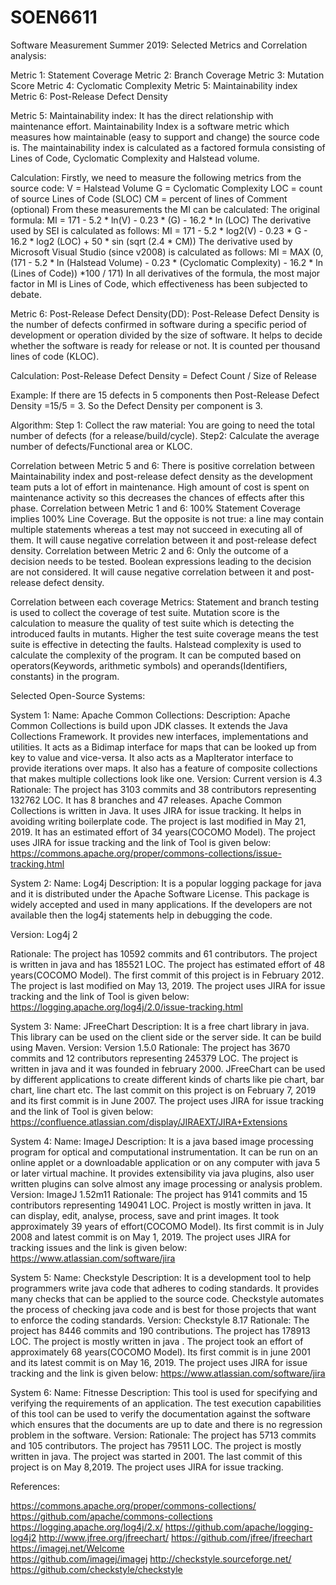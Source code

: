 # SOEN6611
Software Measurement Summer 2019:
 Selected Metrics and Correlation analysis:


Metric 1: Statement Coverage
Metric 2: Branch Coverage
Metric 3: Mutation Score
Metric 4: Cyclomatic Complexity
Metric 5: Maintainability index 
Metric 6: Post-Release Defect Density

Metric 5: Maintainability index:
It has the direct relationship with  maintenance effort. 
Maintainability Index is a software metric which measures how maintainable (easy to support and change) the source code is. The maintainability index is calculated as a factored formula consisting of Lines of Code, Cyclomatic Complexity and Halstead volume. 

Calculation:
Firstly, we need to measure the following metrics from the source code:
V = Halstead Volume
G = Cyclomatic Complexity
LOC = count of source Lines of Code (SLOC)
CM = percent of lines of Comment (optional)
From these measurements the MI can be calculated:
The original formula:
MI = 171 - 5.2 * ln(V) - 0.23 * (G) - 16.2 * ln (LOC)
The derivative used by SEI is calculated as follows:
MI = 171 - 5.2 * log2(V) - 0.23 * G - 16.2 * log2 (LOC) + 50 * sin (sqrt (2.4 * CM))
The derivative used by Microsoft Visual Studio (since v2008) is calculated as follows:
MI = MAX (0, (171 - 5.2 * ln (Halstead Volume) - 0.23 * (Cyclomatic Complexity) - 16.2 * ln (Lines of Code)) *100 / 171)
In all derivatives of the formula, the most major factor in MI is Lines of Code, which effectiveness has been subjected to debate. 

Metric 6: Post-Release Defect Density(DD):
Post-Release Defect Density is the number of defects confirmed in software during a specific period of development or operation divided by the size of software. It helps to decide whether the software is ready for release or not. It is counted per thousand lines of code (KLOC).

Calculation: 
Post-Release Defect Density = Defect Count / Size of Release

Example: If there are 15 defects in 5 components then Post-Release Defect Density =15/5 = 3.
So the Defect Density per component is 3.

Algorithm: 
Step 1: Collect the raw material: You are going to need the total number of defects (for a release/build/cycle).
Step2: Calculate the average number of defects/Functional area or KLOC.

Correlation between Metric 5 and 6:
There is positive correlation between Maintainability index and post-release defect density as the development team puts a lot of effort in maintenance. High amount of cost is spent on maintenance activity so this decreases the chances of effects after this phase. 
Correlation between Metric 1 and 6:
100% Statement Coverage implies 100% Line Coverage. But the opposite is not true: a line may contain multiple statements whereas a test may not succeed in executing all of them. It will cause negative correlation between it and post-release defect density.
Correlation between Metric 2 and 6:
Only the outcome of a decision needs to be tested. Boolean expressions leading to the decision are not considered. It will cause negative correlation between it and post-release defect density.

Correlation between each coverage Metrics:
Statement and branch testing is used to collect the coverage of test suite.
Mutation score is the calculation to measure the quality of test suite which is detecting the introduced faults in mutants. Higher the test suite coverage means the test suite is effective in detecting the faults.
Halstead complexity is used to calculate the complexity of the program. It can be computed based on operators(Keywords, arithmetic symbols) and operands(Identifiers, constants) in the program.


Selected Open-Source Systems:

System 1:
Name: Apache Common Collections:
Description:  Apache Common Collections is build upon JDK   classes.
It extends the Java Collections Framework. It provides new interfaces, implementations and utilities. It acts as a Bidimap  interface for maps that can be looked up from key to value and vice-versa. It also acts as a MapIterator interface to provide iterations over maps. It also has a feature of composite collections that makes multiple collections look like one.
Version: Current version is 4.3
Rationale: 
The project has 3103 commits and 38 contributors representing 132762 LOC. It has 8 branches and 47 releases.
Apache Common Collections is written in Java.
It uses JIRA for issue tracking.
It helps in avoiding writing boilerplate code.
The project is last modified in May 21, 2019.
It has an estimated effort of 34 years(COCOMO Model).
The project uses JIRA for issue tracking and the link of Tool is given below:
https://commons.apache.org/proper/commons-collections/issue-tracking.html

System 2: 
Name: Log4j
Description:  It is a popular logging package for java and it is distributed under the Apache Software License. This package is widely accepted and used in many applications. If the developers are not available then the log4j statements help in debugging the code.

Version: Log4j 2

Rationale: 
The project has 10592 commits and 61 contributors. 
The project is written in java and has 185521 LOC.
The project has estimated effort of 48 years(COCOMO Model).
The first commit of this project is in February 2012.
The project is last modified on May 13, 2019.
The project uses JIRA for issue tracking and the link of Tool is given below:
https://logging.apache.org/log4j/2.0/issue-tracking.html

System 3:
Name: JFreeChart
Description: It is a free chart library in java. This library can be used on the client side or the server side. It can be build using Maven. 
Version: Version 1.5.0
Rationale:
 The project has 3670 commits and 12 contributors representing 245379 LOC.
The project is written in java and it was founded in february 2000.
JFreeChart can be used by different applications to create different kinds of charts like pie chart, bar chart, line chart etc.
The last commit on this project is on February 7, 2019 and its first commit is in June 2007.
The project uses JIRA for issue tracking and the link of Tool is given below:
https://confluence.atlassian.com/display/JIRAEXT/JIRA+Extensions

System 4:
Name: ImageJ
Description: It is a java based image processing program for optical and computational instrumentation. It can be run on an online applet or a downloadable application or on any computer with java 5 or later virtual machine. It provides extensibility via java plugins, also user written plugins can solve almost any image processing or analysis problem. 
Version: ImageJ 1.52m11
Rationale:
The project has 9141 commits and 15 contributors representing 149041 LOC.
Project is mostly written in java.
It can display, edit, analyse, process, save and print images.
It took approximately 39 years of effort(COCOMO Model).
Its first commit is in July 2008 and latest commit is on May 1, 2019.
The project uses JIRA for tracking issues and the link is given below:
https://www.atlassian.com/software/jira

System 5:
Name: Checkstyle
Description: It is a development tool to help programmers write java code that adheres to coding standards. It provides many checks that can be applied to the source code. Checkstyle automates the process of checking java code and is best for those projects that want to enforce the coding standards.
Version: Checkstyle 8.17
Rationale:
The project has 8446 commits and 190 contributions.
The project has 178913 LOC.
The project is mostly written in java .
The project took an effort of approximately 68 years(COCOMO Model).
Its first commit is in june 2001 and its latest commit is on May 16, 2019.
The project uses JIRA for issue tracking and the link is given below:
https://www.atlassian.com/software/jira

System 6:
Name: Fitnesse
Description: This tool is used for specifying and verifying the requirements of an application. The test execution capabilities of this tool can be used to verify the documentation against the software which ensures that the documents are up to date and there is no regression problem in the software.
Version:
Rationale: 
The project has 5713 commits and 105 contributors.
The project has 79511 LOC.
The project is mostly written in java.
The project was started in 2001.
The last commit of this project is on May 8,2019.
The project uses JIRA for issue tracking. 

References:

https://commons.apache.org/proper/commons-collections/
https://github.com/apache/commons-collections
https://logging.apache.org/log4j/2.x/
https://github.com/apache/logging-log4j2
http://www.jfree.org/jfreechart/
https://github.com/jfree/jfreechart
https://imagej.net/Welcome			
https://github.com/imagej/imagej 
http://checkstyle.sourceforge.net/
https://github.com/checkstyle/checkstyle
